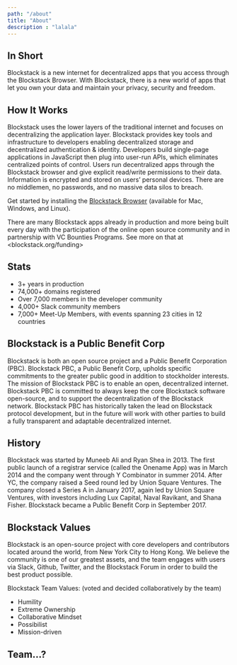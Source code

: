 ```yaml
---
path: "/about"
title: "About"
description : "lalala"
---
```


## In Short
Blockstack is a new internet for decentralized apps that you access through the Blockstack Browser. With Blockstack, there is a new world of apps that let you own your data and maintain your privacy, security and freedom.

## How It Works
Blockstack uses the lower layers of the traditional internet and focuses on decentralizing the application layer. Blockstack provides key tools and infrastructure to developers enabling decentralized storage and decentralized authentication & identity. Developers build single-page applications in JavaScript then plug into user-run APIs, which eliminates centralized points of control. Users run decentralized apps through the Blockstack browser and give explicit read/write permissions to their data. Information is encrypted and stored on users’ personal devices. There are no middlemen, no passwords, and no massive data silos to breach.

Get started by installing the [Blockstack Browser](https://blockstack.org/install) (available for Mac, Windows, and Linux).

There are many Blockstack apps already in production and more being built every day with the participation of the online open source community and in partnership with VC Bounties Programs. See more on that at <blockstack.org/funding>

## Stats
* 3+ years in production
* 74,000+ domains registered
* Over 7,000 members in the developer community
* 4,000+ Slack community members
* 7,000+ Meet-Up Members, with events spanning 23 cities in 12 countries

## Blockstack is a Public Benefit Corp
Blockstack is both an open source project and a Public Benefit Corporation (PBC). Blockstack PBC, a Public Benefit Corp, upholds specific commitments to the greater public good in addition to stockholder interests. The mission of Blockstack PBC is to enable an open, decentralized internet. Blockstack PBC is committed to always keep the core Blockstack software open-source, and to support the decentralization of the Blockstack network. Blockstack PBC has historically taken the lead on Blockstack protocol development, but in the future will work with other parties to build a fully transparent and adaptable decentralized internet.

## History
Blockstack was started by Muneeb Ali and Ryan Shea in 2013. The first public launch of a registrar service (called the Onename App) was in March 2014 and the company went through Y Combinator in summer 2014. After YC, the company raised a Seed round led by Union Square Ventures. The company closed a Series A in January 2017, again led by Union Square Ventures, with investors including Lux Capital, Naval Ravikant, and Shana Fisher. Blockstack became a Public Benefit Corp in September 2017.

## Blockstack Values
Blockstack is an open-source project with core developers and contributors located around the world, from New York City to Hong Kong. We believe the community is one of our greatest assets, and the team engages with users via Slack, Github, Twitter, and the Blockstack Forum in order to build the best product possible.

Blockstack Team Values: (voted and decided collaboratively by the team)
* Humility
* Extreme Ownership
* Collaborative Mindset
* Possibilist
* Mission-driven

## Team...?